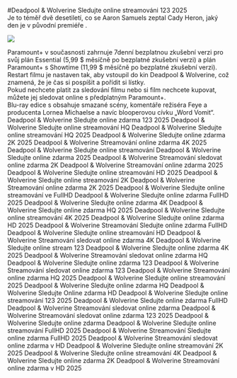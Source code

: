 #Deadpool & Wolverine Sledujte online streamováni 123 2025  
Je to téměř dvě desetiletí, co se Aaron Samuels zeptal Cady Heron, jaký den je v původní premiéře .  
  
[![](https://i.imgur.com/qSNzIqt.png)](https://movie.rssnews.media/RXGcIAPOr.php)  
  
Paramount+ v současnosti zahrnuje 7denní bezplatnou zkušební verzi pro svůj plán Essential (5,99 $ měsíčně po bezplatné zkušební verzi) a plán Paramount+ s Showtime (11,99 $ měsíčně po bezplatné zkušební verzi).  
Restart filmu  je nastaven tak, aby vstoupil do kin Deadpool & Wolverine, což znamená, že je čas si pospíšit a pořídit si lístky.  
Pokud nechcete platit za sledování filmu  nebo si film nechcete kupovat, můžete jej sledovat online s předplatným Paramount+.  
Blu-ray edice s obsahuje smazané scény, komentáře režiséra Feye a producenta Lornea Michaelse a navíc blooperovou cívku „Word Vomit“.  
Deadpool & Wolverine Sledujte online zdarma 123 2025
Deadpool & Wolverine Sledujte online streamování HQ
Deadpool & Wolverine Sledujte online streamování HQ 2025
Deadpool & Wolverine Sledujte online zdarma 2K 2025
Deadpool & Wolverine Streamování online zdarma 4K 2025
Deadpool & Wolverine Sledujte online streamování
Deadpool & Wolverine Sledujte online zdarma 2025
Deadpool & Wolverine Streamování sledovat online zdarma 2K
Deadpool & Wolverine Streamování online zdarma 2025
Deadpool & Wolverine Sledujte online streamování HD 2025
Deadpool & Wolverine Sledujte online streamování 2K
Deadpool & Wolverine Streamování online zdarma 2K 2025
Deadpool & Wolverine Sledujte online streamování ve FullHD
Deadpool & Wolverine Sledujte online zdarma FullHD 2025
Deadpool & Wolverine Sledujte online zdarma 4K
Deadpool & Wolverine Sledujte online zdarma HQ 2025
Deadpool & Wolverine Sledujte online streamování 4K 2025
Deadpool & Wolverine Sledujte online zdarma HD 2025
Deadpool & Wolverine Streamování Sledujte online zdarma FullHD
Deadpool & Wolverine Sledujte online streamování HD
Deadpool & Wolverine Streamování sledovat online zdarma 4K
Deadpool & Wolverine Sledujte online stream 123
Deadpool & Wolverine Sledujte online zdarma 4K 2025
Deadpool & Wolverine Streamování sledovat online zdarma HQ
Deadpool & Wolverine Sledujte online zdarma 123
Deadpool & Wolverine Streamování sledovat online zdarma 123
Deadpool & Wolverine Streamování online zdarma HQ 2025
Deadpool & Wolverine Sledujte online streamování 2025
Deadpool & Wolverine Sledujte online zdarma HQ
Deadpool & Wolverine Sledujte Online zdarma HD
Deadpool & Wolverine Sledujte online streamování 123 2025
Deadpool & Wolverine Sledujte online zdarma FullHD
Deadpool & Wolverine Streamování sledovat online zdarma
Deadpool & Wolverine Streamování sledovat online zdarma 123 2025
Deadpool & Wolverine Sledujte online zdarma
Deadpool & Wolverine Sledujte online streamování FullHD 2025
Deadpool & Wolverine Streamování Sledujte online zdarma FullHD 2025
Deadpool & Wolverine Streamování sledovat online zdarma v HD
Deadpool & Wolverine Sledujte online streamování 2K 2025
Deadpool & Wolverine Sledujte online streamování 4K
Deadpool & Wolverine Sledujte online zdarma 2K
Deadpool & Wolverine Streamování online zdarma v HD 2025
